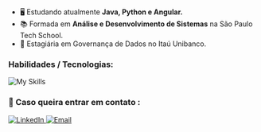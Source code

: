 - 🖥️ Estudando atualmente <strong>Java, Python e Angular.</strong>
- 📚 Formada em <strong>Análise e Desenvolvimento de Sistemas</strong> na São Paulo Tech School.
- 💼 Estagiária em Governança de Dados no Itaú Unibanco.

### Habilidades / Tecnologias: 
![My Skills](https://skillicons.dev/icons?i=js,py,java,spring,react,angular,aws,docker,git)

### 💌 Caso queira entrar em contato : 

 <a href="https://www.linkedin.com/in/giovana--siqueira/" target="_blank">
  <img src="https://img.shields.io/badge/-Linkedin-6610F2?style=for-the-badge&logo=Linkedin&logoColor=FFFFFF&" alt="LinkedIn">
 </a>

 <a href="mailto:siqueira.giiovana@gmail.com" target="_blank">
  <img src="https://img.shields.io/badge/-Email-6610F2?style=for-the-badge&logo=Gmail&logoColor=FFFFFF&" alt="Email">
 </a>
